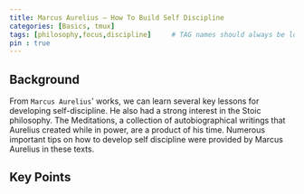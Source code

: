 ```yaml
---
title: Marcus Aurelius – How To Build Self Discipline
categories: [Basics, tmux]
tags: [philosophy,focus,discipline]     # TAG names should always be lowercase
pin : true
---
```


## Background
From `Marcus Aurelius`' works, we can learn several key lessons for developing self-discipline. He also had a strong interest in the Stoic philosophy. The Meditations, a collection of autobiographical writings that Aurelius created while in power, are a product of his time. Numerous important tips on how to develop self discipline were provided by Marcus Aurelius in these texts.

## Key Points
### 